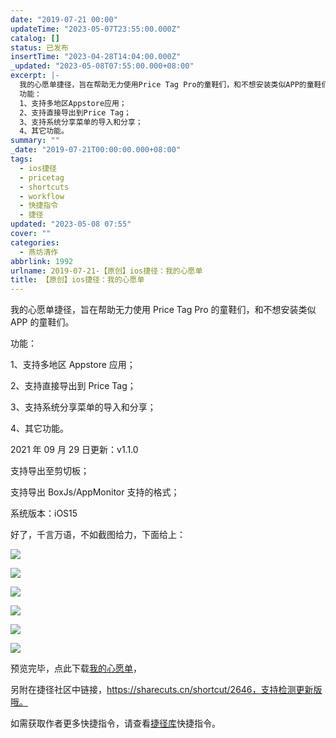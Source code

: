 ```yaml
---
date: "2019-07-21 00:00"
updateTime: "2023-05-07T23:55:00.000Z"
catalog: []
status: 已发布
insertTime: "2023-04-28T14:04:00.000Z"
_updated: "2023-05-08T07:55:00.000+08:00"
excerpt: |-
  我的心愿单捷径，旨在帮助无力使用Price Tag Pro的童鞋们，和不想安装类似APP的童鞋们。
  功能：
  1、支持多地区Appstore应用；
  2、支持直接导出到Price Tag；
  3、支持系统分享菜单的导入和分享；
  4、其它功能。
summary: ""
_date: "2019-07-21T00:00:00.000+08:00"
tags:
  - ios捷径
  - pricetag
  - shortcuts
  - workflow
  - 快捷指令
  - 捷径
updated: "2023-05-08 07:55"
cover: ""
categories:
  - 燕坊清作
abbrlink: 1992
urlname: 2019-07-21-【原创】ios捷径：我的心愿单
title: 【原创】ios捷径：我的心愿单
---
```


我的心愿单捷径，旨在帮助无力使用 Price Tag Pro 的童鞋们，和不想安装类似 APP 的童鞋们。

功能：

1、支持多地区 Appstore 应用；

2、支持直接导出到 Price Tag；

3、支持系统分享菜单的导入和分享；

4、其它功能。

2021 年 09 月 29 日更新：v1.1.0

支持导出至剪切板；

支持导出 BoxJs/AppMonitor 支持的格式；

系统版本：iOS15

好了，千言万语，不如截图给力，下面给上：

![](https://image.bmqy.net/upload/Fto5o-5ea0sNMlW_75VgGJCv2AcJ.jpeg)

![](https://image.bmqy.net/upload/Fto5o-5ea0sNMlW_75VgGJCv2AcJ.jpg)

![](https://image.bmqy.net/upload/Fto5o-5ea0sNMlW_75VgGJCv2AcJ.jpeg)

![](https://image.bmqy.net/upload/Fto5o-5ea0sNMlW_75VgGJCv2AcJ.jpeg)

![](https://image.bmqy.net/upload/Fto5o-5ea0sNMlW_75VgGJCv2AcJ.jpg)

![](https://image.bmqy.net/upload/Fto5o-5ea0sNMlW_75VgGJCv2AcJ.jpeg)

预览完毕，点此下载[我的心愿单](https://www.icloud.com/shortcuts/aa3e472bde9e43f4bd4510ce2561d860)，

另附在捷径社区中链接，https://sharecuts.cn/shortcut/2646，支持检测更新版哦。

如需获取作者更多快捷指令，请查看[捷径库](https://www.bmqy.net/2342.html)快捷指令。
